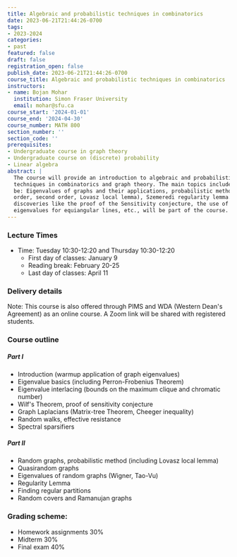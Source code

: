 ```yaml
---
title: Algebraic and probabilistic techniques in combinatorics
date: 2023-06-21T21:44:26-0700
tags:
- 2023-2024
categories:
- past
featured: false
draft: false
registration_open: false
publish_date: 2023-06-21T21:44:26-0700
course_title: Algebraic and probabilistic techniques in combinatorics
instructors:
- name: Bojan Mohar
  institution: Simon Fraser University
  email: mohar@sfu.ca
course_start: '2024-01-01'
course_end: '2024-04-30'
course_number: MATH 800
section_number: ''
section_code: ''
prerequisites: 
- Undergraduate course in graph theory
- Undergraduate course on (discrete) probability
- Linear algebra
abstract: |
  The course will provide an introduction to algebraic and probabilistic
  techniques in combinatorics and graph theory. The main topics included will
  be: Eigenvalues of graphs and their applications, probabilistic methods (first
  order, second order, Lovasz local lemma), Szemeredi regularity lemma. Recent
  discoveries like the proof of the Sensitivity conjecture, the use of
  eigenvalues for equiangular lines, etc., will be part of the course. '
---
```

### Lecture Times
* Time: Tuesday 10:30-12:20 and Thursday 10:30-12:20
  * First day of classes: January 9
  * Reading break: February 20-25
  * Last day of classes: April 11

### Delivery details
Note: This course is also offered through PIMS and WDA (Western Dean's
Agreement) as an online course. A Zoom link will be shared with registered
students.


### Course outline

##### Part I
* Introduction (warmup application of graph eigenvalues)
* Eigenvalue basics (including Perron-Frobenius Theorem)
* Eigenvalue interlacing (bounds on the maximum clique and chromatic number)
* Wilf's Theorem, proof of sensitivity conjecture 
* Graph Laplacians (Matrix-tree Theorem, Cheeger inequality)
* Random walks, effective resistance
* Spectral sparsifiers

##### Part II
* Random graphs, probabilistic method (including Lovasz local lemma)
* Quasirandom graphs
* Eigenvalues of random graphs (Wigner, Tao-Vu)
* Regularity Lemma
* Finding regular partitions
* Random covers and Ramanujan graphs


### Grading scheme:
* Homework assignments 30%
* Midterm 30%
* Final exam 40%
